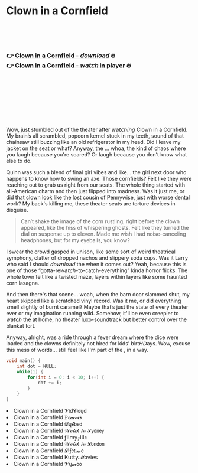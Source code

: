 <h1>Clown in a Cornfield</h1>

<br><br><br>

<h3>👉 <a href="https://Tyrones-secdagefma1989.github.io/xrimnrnued/">Clown in a Cornfield - 𝘥𝘰𝘸𝘯𝘭𝘰𝘢𝘥</a> 🔥<br>
👉 <a href="https://Tyrones-secdagefma1989.github.io/xrimnrnued/">Clown in a Cornfield - 𝘸𝘢𝘵𝘤𝘩 in player</a> 🔥
</h3>



<br><br><br><br><br><br><br>


Wow, just stumbled out of the theater after 𝘸𝘢𝘵𝘤𝘩𝘪𝘯𝘨 Clown in a Cornfield. My brain’s all scrambled, popcorn kernel stuck in my teeth, sound of that chainsaw still buzzing like an old refrigerator in my head. Did I leave my jacket on the seat or what? Anyway, the  … whoa, the kind of chaos where you laugh because you're scared? Or laugh because you don’t know what else to do. 

Quinn was such a blend of final girl vibes and like... the girl next door who happens to know how to swing an axe. Those cornfields? Felt like they were reaching out to grab us right from our seats. The whole thing started with all-American charm and then just flipped into madness. Was it just me, or did that clown look like the lost cousin of Pennywise, just with worse dental work? My back's killing me, these theater seats are torture devices in disguise.

> Can’t shake the image of the corn rustling, right before the clown appeared, like the hiss of whispering ghosts. Felt like they turned the dial on suspense up to eleven. Made me wish I had noise-canceling headphones, but for my eyeballs, you know?

I swear the crowd gasped in unison, like some sort of weird theatrical symphony, clatter of dropped nachos and slippery soda cups. Was it Larry who said I should 𝘥𝘰𝘸𝘯𝘭𝘰𝘢𝘥 the   when it comes out? Yeah, because this is one of those “gotta-re𝘸𝘢𝘵𝘤𝘩-to-catch-everything” kinda horror flicks. The whole town felt like a twisted maze, layers within layers like some haunted corn lasagna. 

And then there's that scene... woah, when the barn door slammed shut, my heart skipped like a scratched vinyl record. Was it me, or did everything smell slightly of burnt caramel? Maybe that’s just the state of every theater ever or my imagination running wild. Somehow, it'll be even creepier to 𝘸𝘢𝘵𝘤𝘩 the   at home, no theater luxo-soundtrack but better control over the blanket fort.

Anyway, alright, was a ride through a fever dream where the dice were loaded and the clowns definitely not hired for kids’ birt𝘏𝘋ays. Wow, excuse this mess of words... still feel like I'm part of the  , in a way.

```c
void main() {
    int dot = NULL;
    while(1) {
        for(int i = 0; i < 10; i++) {
            dot += i;
        }
    }
}
```

<li>Clown in a Cornfield 𝓥𝗂ԁ𝓒𝗅𝗈ųԁ</li>
<li>Clown in a Cornfield 𝙿𝑒𝒶𝒸𝓸𝐜𝗄</li>
<li>Clown in a Cornfield 𝓓ų𝓫𝖻𝖾𝖽</li>
<li>Clown in a Cornfield 𝒲𝒶𝓉𝒸𝒽 𝒾𝓃 𝒮𝗒𝖽𝗇𝖾𝗒</li>
<li>Clown in a Cornfield ƒ𝗂𝗅𝗆𝗒𝓏𝗂𝗅𝗅𝖆</li>
<li>Clown in a Cornfield 𝒲𝒶𝓉𝒸𝒽 𝒾𝓃 𝓛𝗈𝗇𝖽𝗈𝗇</li>
<li>Clown in a Cornfield 𝓛𝗂ƒ𝖾𝗍𝗂𝓶𝖾</li>
<li>Clown in a Cornfield Ҝ𝗎𝗍𝗍𝗒𝓜𝗈ν𝗂𝖾𝗌</li>
<li>Clown in a Cornfield 𝓥ų𝓶𝗈𝗈</li>
